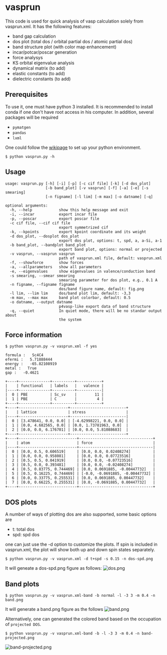# vasprun
This code is used for quick analysis of vasp calculation solely from vasprun.xml. It has the following features:

- band gap calculation
- dos plot (total dos / orbital partial dos / atomic partial dos)
- band structure plot (with color map enhancement)
- incar/potcar/poscar generation
- force analysys
- KS orbital eigenvalue analysis
- dynamical matrix (to add)
- elastic constants (to add)
- dielectric constants (to add)

## Prerequisites
To use it, one must have python 3 installed. It is recommended to install conda if one don't have root access in his computer.
In addition, several packages will be required
- `pymatgen`
- `pandas`
- `lxml`

One could follow the [wikipage](https://github.com/qzhu2017/CMS/wiki/Python-environment-setup) to set up your python environment.
```
$ python vasprun.py -h
```
## Usage
```
usage: vasprun.py [-h] [-i] [-p] [-c cif file] [-k] [-d dos_plot]
                  [-b band_plot] [-v vasprun] [-f] [-a] [-e] [-s smearing]
                  [-n figname] [-l lim] [-m max] [-o datname] [-q]

optional arguments:
  -h, --help            show this help message and exit
  -i, --incar           export incar file
  -p, --poscar          export poscar file
  -c cif file, --cif cif file
                        export symmetrized cif
  -k, --kpoints         export kpoint coordinate and its weight
  -d dos_plot, --dosplot dos_plot
                        export dos plot, options: t, spd, a, a-Si, a-1
  -b band_plot, --bandplot band_plot
                        export band plot, options: normal or projected
  -v vasprun, --vasprun vasprun
                        path of vasprun.xml file, default: vasprun.xml
  -f, --showforce       show forces
  -a, --allparameters   show all parameters
  -e, --eigenvalues     show eigenvalues in valence/conduction band
  -s smearing, --smear smearing
                        smearing parameter for dos plot, e.g., 0.1 A
  -n figname, --figname figname
                        dos/band figure name, default: fig.png
  -l lim, --lim lim     dos/band plot lim, default: -3,3
  -m max, --max max     band plot colorbar, default: 0.5
  -o datname, --output datname
                        p4vasp-like export data of band structure
  -q, --quiet           In quiet mode, there will be no standar output about
                        the system
```
## Force information
```
$ python vasprun.py -v vasprun.xml -f yes
```
```
formula :   Sc4C4
efermi :   5.71888444
energy :   -65.82108919
metal :   True
gap :   -0.4621

+----+--------------+----------+-----------+
|    | functional   | labels   |   valence |
|----+--------------+----------+-----------|
|  0 | PBE          | Sc_sv    |        11 |
|  1 | PBE          | C        |         4 |
+----+--------------+----------+-----------+
+----+----------------------+-------------------------+
|    | lattice              | stress                  |
|----+----------------------+-------------------------|
|  0 | [3.478641, 0.0, 0.0] | [-4.62998221, 0.0, 0.0] |
|  1 | [0.0, 4.682565, 0.0] | [0.0, 1.73781963, 0.0]  |
|  2 | [0.0, 0.0, 6.176701] | [0.0, 0.0, 5.81088683]  |
+----+----------------------+-------------------------+
+----+--------------------------+---------------------------------+
|    | atom                     | force                           |
|----+--------------------------+---------------------------------|
|  0 | [0.0, 0.5, 0.606519]     | [0.0, 0.0, 0.02408274]          |
|  1 | [0.0, 0.0, 0.958081]     | [0.0, 0.0, 0.07723516]          |
|  2 | [0.5, 0.5, 0.041919]     | [0.0, 0.0, -0.07723516]         |
|  3 | [0.5, 0.0, 0.393481]     | [0.0, 0.0, -0.02408274]         |
|  4 | [0.5, 0.83775, 0.744469] | [0.0, 0.0691885, -0.00447732]   |
|  5 | [0.5, 0.16225, 0.744469] | [-0.0, -0.0691885, -0.00447732] |
|  6 | [0.0, 0.33775, 0.255531] | [0.0, 0.0691885, 0.00447732]    |
|  7 | [0.0, 0.66225, 0.255531] | [0.0, -0.0691885, 0.00447732]   |
+----+--------------------------+---------------------------------+

```
## DOS plots

A number of ways of plotting dos are also supported, some basic options are

- t: total dos
- spd: spd dos

one can just use the -d option to customize the plots.
If spin is included in vasprun.xml, the plot will show both up and down spin states separately.
```
$ python vasprun.py -v vasprun.xml -d t+spd -s 0.15 -n dos-spd.png
```
It will geneate a dos-spd.png figure as follows:
![dos.png](https://github.com/qzhu2017/vasprun/blob/master/images/dos.png)

## Band plots

```
$ python vasprun.py -v vasprun.xml-band -b normal -l -3 3 -m 0.4 -n band.png
```
It will generate a band.png figure as the follows
![band.png](https://github.com/qzhu2017/vasprun/blob/master/images/band.png)

Alternatively, one can generated the colored band based on the occupation of `projected DOS`.
```
$ python vasprun.py -v vasprun.xml-band -b -l -3 3 -m 0.4 -n band-projected.png
```
![band-projected.png](https://github.com/qzhu2017/vasprun/blob/master/images/band-projected.png)


